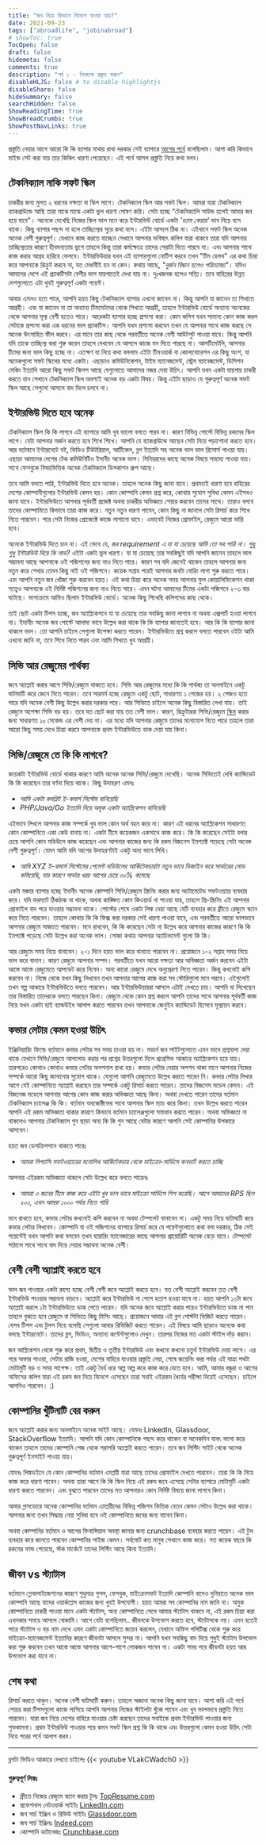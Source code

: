 ```yaml
---
title: "জব নিয়ে কিভাবে বিদেশে যাওয়া যায়?"
date: 2021-09-23
tags: ["abroadlife", "jobinabroad"]
# showToc: true
TocOpen: false
draft: false
hidemeta: false
comments: true
description: "পর্ব ১ - নিজেকে প্রস্তুত করুন"
disableHLJS: false # to disable highlightjs
disableShare: false
hideSummary: false
searchHidden: false
ShowReadingTime: true
ShowBreadCrumbs: true
ShowPostNavLinks: true
---
```


প্রস্তুতি নেয়ার আগে আরো কি কি ব্যাপার মাথায় রাখা দরকার সেই ব্যাপারে [আগের পর্বে](/life/জব-নিয়ে-কিভাবে-বিদেশে-যাওয়া-যায়-পর্ব-০) বলেছিলাম। আশা করি কিভাবে মাইন্ড সেট করা যায় তার কিঞ্চিৎ ধারণা পেয়েছেন। এই পর্বে আসল প্রস্তুতি নিয়ে কথা বলব।


## টেকনিক্যাল নাকি সফট স্কিল
চাকরীর জন্য মুলত ২ ধরনের দক্ষতা বা স্কিল লাগে। টেকনিক্যাল স্কিল আর সফট স্কিল। আমরা যারা টেকনিক্যাল ব্যাকগ্রাউন্ডে আছি তারা মাঝে মাঝে একটা ভুল ধারণা পোষণ করি। সেটা হচ্ছে “টেকনিক্যালি সাউন্ড হলেই আমার জব হয়ে যাবে"। অনেকে দেখেছি নিজের স্কিল ভাল মনে করে ইন্টারভিউ বোর্ডে একটা _'ড্যাম কেয়ার'_ ভাব নিয়ে বসে থাকে। কিছু ব্যাপার পছন্দ না হলে তাচ্ছিল্যের সুরে কথা বলে। এইটা আসলে ঠিক না। এইখানে সফট স্কিল অনেক অনেক বেশী গুরুত্বপূর্ণ। যেখানে কাজ করতে যাচ্ছেন সেখানে আপনার ভবিষ্যৎ কলিগ যারা থাকবে তারা যদি আপনার তাচ্ছিল্যতার কারণে হীনমন্যতায় ভুগে তাহলে কিন্তু তারা কর্মক্ষেত্রে তাদের সেরাটা দিতে পারবে না। এবং আপনার সাথে কাজ করার আগ্রহ হারিয়ে ফেলবে। ইন্টারভিউয়ার যখন এই ব্যাপারগুলো নোটিশ করবে তখন "টিম হেলথ" এর কথা চিন্তা করে আপনাকে রিক্রুট করবে না, যত মেধাবীই হন না কেন। কথায় আছে, _"দুর্জন বিদ্বান হলেও পরিত্যাজ্য"_। যদিও আমাদের দেশে এই প্র্যাকটিসটা বেশীর ভাগ যায়গাতেই দেখা যায় না। দুঃখজনক হলেও সত্যি। তবে বাহিরের উন্নত দেশগুলোতে এটা খুবই গুরুত্বপূর্ণ একটা পয়েন্ট।

আবার এমনও হতে পারে, আপনি হয়ত কিছু টেকনিক্যাল ব্যাপার এখনো জানেন না। কিন্তু আপনি যা জানেন তা শিখাতে আগ্রহী। এবং যা জানেন না তা অন্যান্য টিমমেটদের থেকে শিখতে আগ্রহী, তাহলে ইন্টারভিউ বোর্ডে অন্যান্য অনেকের থেকে আপনার মূল্য বেশী হতেও পারে। আরেকটা ব্যাপার হচ্ছে প্রশংসা করা। কোন কলিগ যখন সামান্য কোন কাজ করল সেটাকে প্রশংসা করা এক ধরনের ভাল প্র্যাকটিস। আপনি যখন প্রশংসা করবেন তখন যে আপনার সাথে কাজ করছে সে অনেক উৎসাহিত ফীল করবে। এর মানে তার কাছ থেকে পরবর্তীতে অনেক বেশী আউটপুট পাওয়া যাবে। কিন্তু আপনি যদি তাকে তাচ্ছিল্য করা শুরু করেন তাহলে দেখবেন যে আসলে কাজে মন দিতে পারছে না। আলটিমেটলি, আপনার টিমের জন্য ভাল কিছু হচ্ছে না। এতক্ষণ যা নিয়ে কথা বললাম এইটা টিমওয়ার্ক বা কোলাবোরেশন এর কিছু অংশ, যা অনেকগুলো সফট স্কিলের মধ্যে একটা। এছাড়াও কমিউনিকেশন, টাইম ম্যানেজমেন্ট, স্ট্রেস ম্যানেজমেন্ট, ডিসিশন মেকিং ইত্যাদি আরো কিছু সফট স্কিলস আছে যেগুলোতে আমাদের নজর দেয়া উচিৎ। আপনি যখন একটা যায়গায় চাকরী করতে যান সেখানে টেকনিক্যাল স্কিল অবশ্যই অনেক বড় একটা বিষয়। কিন্তু এইটা ছাড়াও যে গুরুত্বপূর্ণ অনেক সফট স্কিল আছে সেগুলো আসলে বাদ দিলে চলবে না।


## ইন্টারভিউ দিতে হবে অনেক
টেকনিক্যাল স্কিল কি কি লাগবে এই ব্যাপারে আমি খুব ভালো বলতে পারব না। কারণ বিভিন্ন পোস্টে বিভিন্ন রকমের স্কিল লাগে। যেটা আপনার অর্জন করতে হবে শিখে শিখে। আপনি যে ব্যাকগ্রাউন্ডে আছেন সেটা নিয়ে পড়াশোনা করতে হবে। আর বর্তমানে ইন্টারনেটে বই, ভিডিও টিউটরিয়াল, আর্টিকেল, ব্লগ ইত্যাদি সহ অনেক ভাল ভাল রিসোর্স পাওয়া যায়। এছাড়া আমাদের দেশের টেক কমিউনিটিও ইদানীং অনেক ভাল। সিনিয়রদের কাছে অনেক বিষয়ে সাহায্য পাওয়া যায়। সাথে ফেসবুকে বিষয়ভিত্তিক অনেক টেকনিক্যাল ডিসকাশন গ্রুপ আছে।

তবে আমি বলতে পারি, ইন্টারভিউ দিতে হবে অনেক। তাহলে অনেক কিছু জানা যাবে। প্রথমতই ধারণা হবে বাহিরের দেশের কোম্পানীগুলোর ইন্টারভিউ কেমন হয়। কোন কোম্পানি কেমন প্রশ্ন করে, কোথায় সুযোগ সুবিধা কেমন এইসবও জানা যাবে। ইন্টারভিউতে আপনার পূর্ববর্তী প্রজেক্ট অথবা চাকরীর অভিজ্ঞতা শেয়ার করবেন তাদের সাথে। তারাও বলবে তাদের কোম্পানিতে কিভাবে তারা কাজ করে। নতুন নতুন ধারণা পাবেন, কোন কিছু না জানলে সেটা রিসার্চ করে শিখে নিতে পারবেন। পরে সেটা নিজের প্রোজেক্টে কাজে লাগানো যাবে। এভাবেই নিজের প্রোফাইল, রেজুমে আরো ভারি হবে।

অনেকে ইন্টারভিউ দিতে চান না। এই ভেবে যে, _জব requirement এ যা যা চেয়েছে আমি তো সব পারি না। শুধু শুধু ইন্টারভিউ দিয়ে কি লাভ?_ এইটা একটা ভুল ধারণা। যা যা চেয়েছে তার সবকিছুই যদি আপনি জানেন তাহলে ভাল সম্ভাবনা আছে আপনাকে ওই পজিশনের জন্য নাও নিতে পারে। কারণ সব যদি জেনেই থাকেন তাহলে আপনার জন্য নতুন করে শেখার তেমন কিছু নাই ওই পজিশনে। কয়েক সপ্তাহ পরেই আপনার জবটা বোরিং লাগা শুরু করতে পারে। এবং আপনি নতুন জব খোঁজা শুরু করবেন হয়ত। এই কথা চিন্তা করে অনেক সময় আপনার ফুল কোয়ালিফিকেশন থাকা সত্ত্বেও আপনাকে ওই নির্দিষ্ট পজিশনের জন্য নাও নিতে পারে। এমন ঘটনা আমাদের টিমের একটা পজিশনে ২-৩ বার ঘটেছে। ভাগ্যক্রমে আমিও ছিলাম ইন্টারভিউ বোর্ডে। অনেক কিছু শিখেছি কলিগদের কাছ থেকে।

তাই ছোট একটা টিপস হচ্ছে, জব অ্যাপ্লিকেশনে যা যা চেয়েছে তার সবকিছু জানা লাগবে না অথবা এক্সপার্ট হওয়া লাগবে না। ইদানীং অনেক জব পোস্টে আলাদা ভাবে উল্লেখ করা থাকে কি কি ব্যাপার জানতেই হবে। আর কি কি ব্যাপার জানা থাকলে ভাল। তো আপনি চাইলে সেগুলো উপেক্ষা করতে পারেন। ইন্টারভিউতে প্রশ্ন করলে বলতে পারবেন ওইটা আমি এখনো জানি না, তবে শিখে নিতে পারব এবং আমি শিখতে খুব আগ্রহী।


## সিভি আর রেজুমের পার্থক্য
জবে অ্যাপ্লাই করার আগে সিভি/রেজুমে থাকতে হবে। সিভি আর রেজুমের মধ্যে কি কি পার্থক্য তা অনলাইনে একটু ঘাটাঘাটি করে জেনে নিতে পারেন। তবে সারমর্ম হচ্ছে রেজুমে একটু ছোট, সাধারণত ১ পেজের হয়। ২ পেজও হতে পারে যদি অনেক বেশী কিছু উল্লেখ করার দরকার পরে। আর সিভিতে চাইলে অনেক কিছু বিস্তারিত লেখা যায়। তাই রেজুমে অপেক্ষা সিভি বড় হয়। তবে যত ছোট করা যায় তত বেশী ভাল। কারণ, রিক্রুটাররা সিভি/রেজুমে [স্কিম](//google.com/search?q=define+skim) করার জন্য সাধারণত ১০ সেকেন্ড এর বেশী দেয় না। এর মধ্যে যদি আপনার রেজুমে তাদের মনোযোগ নিতে পারে তাহলে তারা আরো কিছু সময় দেখে চিন্তা করবে আপনাকে প্রথম ইন্টারভিউতে ডাক দেয়া যায় কিনা।


## সিভি/রেজুমে তে কি কি লাগবে?
কয়েকটা ইন্টারভিউ বোর্ডে থাকার কারণে আমি অনেক অনেক সিভি/রেজুমে দেখেছি। অনেক সিভিতেই দেখি ক্যান্ডিডেট কি কি করেছেন তার বর্ণনা দিয়ে থাকে। কিছু উদাহরণ এমনঃ

- _আমি একটা কমপ্লিট ই-কমার্স সিস্টেম বানিয়েছি_
- _PHP/Java/Go ইত্যাদি দিয়ে অমুক একটা অ্যাপ্লিকেশন বানিয়েছি_

এইভাবে লিখলে আপনার কাজ সম্পর্কে খুব ভাল কোন অর্থ বহন করে না। কারণ এই ধরনের অ্যাপ্লিকেশন সাধারণত কোন কোম্পানিতে একা কেউ বানায় না। একটা টীমে কয়েকজন একসাথে কাজ করে। কি কি করেছেন সেইটা বলার চেয়ে আপনি কোন মডিউলে কাজ করেছেন এবং আপনার কাজের জন্য কি রকম বিজনেস ইমপ্যাক্ট পড়েছে সেটা অনেক বেশী গুরুত্বপূর্ণ। যেমন আমি যদি আগের উদাহরণটাই একটু অন্য ভাবে লিখি।

- _আমি XYZ ই-কমার্স সিস্টেমের পেমেন্ট মডিউলের আর্কিটেকচারটা নতুন ভাবে ডিজাইন করে সার্ভারের লোড কমিয়েছি, যার কারণে সার্ভার খরচ আগের চেয়ে ৩০% কমেছে_

একটা মজার ব্যাপার হচ্ছে ইদানীং অনেক কোম্পানি সিভি/রেজুমে স্ক্রিনিং করার জন্য অটোমেটেড সফটওয়্যার ব্যবহার করে। যদি ফরম্যাট ঠিকঠাক না থাকে, অথবা কাঙ্ক্ষিত কোন কিওয়ার্ড না পাওয়া যায়, তাহলে প্রি-স্ক্রিনিং এই আপনার প্রোফাইল বাদ পরে যাওয়ার সম্ভাবনা থাকে। পোস্টের শেষে একটা লিঙ্ক দেয়া আছে যেটি ব্যবহার করে ফ্রীতে রেজুমে স্ক্যান করে নিতে পারবেন। তাহলে কোথায় কি কি ফিক্স করা দরকার সেই ধারণা পাওয়া যাবে, এবং পরবর্তীতে আরো ভালভাবে আপনার রেজুমে সাজাতে পারবেন। মনে রাখবেন, কি কি করেছেন সেটা না উল্লেখ করে আপনার কাজের কারণে কি কি ইমপ্যাক্ট পড়েছে সেটা উল্লেখ করা অনেক ভাল। সোজা কথায় আপনার অ্যাচিভমেন্ট গুলো কি কি।

আর রেজুমে সময় নিয়ে বানাবেন। ২-১ দিনে হয়ত ভাল করে বানাতে পারবেন না। প্রয়োজনে ১-২ সপ্তাহ সময় নিয়ে ভাল করে বানান। কারণ রেজুমে আপনার সম্পদ। পরবর্তীতে যখন আরো দক্ষতা আর অভিজ্ঞতা অর্জন করবেন এইটা আস্তে আস্তে রেজুমেতে আপডেট করে নিবেন। অন্য কারো রেজুমে দেখে অনুপ্রেরণা নিতে পারেন। কিন্তু কখনোই কপি করবেন না। নিজে থেকে যখন কিছু লিখবেন তখন আপনার আগের কাজ করা সব স্টোরিগুলো মনে পরবে। এইগুলোই তখন গল্প আকারে ইন্টারভিউতে বলতে পারবেন। আর ইন্টারভিউয়াররা আসলে এটাই দেখতে চায়। আপনি যা লিখেছেন তার বিস্তারিত তাদেরকে বলতে পারছেন কিনা। রেজুমে থেকে কোন প্রশ্ন করলে আপনি তাদের সাথে আপনার পূর্ববর্তী কাজ নিয়ে যখন একটা হাই ব্যান্ডউইধ আলাপ করতে পারবেন তখন আপনাকে জেনুইন ক্যান্ডিডেট হিসেবে মূল্যায়ন করবে।


## কভার লেটার কেমন হওয়া উচিৎ
ইঞ্জিনিয়ারিং ফিল্ডে বর্তমানে কভার লেটার সব সময় চাওয়া হয় না। মডার্ন জব সাইটগুলোতে এমন ভাবে প্রশ্নমালা দেয়া থাকে যেখানে সিভি/রেজুমে আপলোড করার পর প্রশ্নের উত্তরগুলো দিলে প্রগ্রেসিভ আকারে অ্যাপ্লিকেশন হয়ে যায়। তারপরেও কোথাও কোথাও কভার লেটার অপশনাল রাখা হয়। কভার লেটার দেয়ার অপশন থাকা মানে আপনার নিজের সম্পর্কে আরো কিছু জানানোর সুযোগ থাকে। যেগুলো আপনি রেজুমেতে উল্লেখ করতে পারেন নি। কভার লেটার লিখার আগে যেই কোম্পানিতে অ্যাপ্লাই করছেন তার সম্পর্কে একটু রিসার্চ করতে পারেন। তাদের বিজনেস মডেল কেমন। এই বিজনেজ মডেলে আপনার আগের কোন কাজ করার অভিজ্ঞতা আছে কিনা। অথবা দেখতে পারেন তাদের বর্তমান টেকনিক্যাল চ্যালেঞ্জ কি কি। বর্তমান অবজেক্টিভের সাথে আপনার স্কিল ম্যাচ করে কিনা। তখন উল্লেখ করতে পারেন আপনি এই রকম অভিজ্ঞতা থাকার কারণে কিভাবে বর্তমান চ্যালেঞ্জগুলো সমাধান করতে পারেন। অথবা অভিজ্ঞতা না থাকলেও আপনার টেকনিক্যাল গুন ছাড়া অন্য কি কি গুন আছে যেটার কারণে আপনি সেই কোম্পানির উপকারে আসবেন।

হয়ত জব ডেসক্রিপশনে থাকতে পারেঃ
- _আমরা লিগ্যাসি সফটওয়্যারের মনোলিথ আর্কিটেকচার থেকে মাইক্রো-সার্ভিসে কনভার্ট করতে চাচ্ছি_

আপনার এইরকম অভিজ্ঞতা থাকলে সেটা উল্লেখ করে বলতে পারেনঃ
- _আমরা ৩ জনের টীমে কাজ করে এইটা খুব ভাল ভাবে মাইক্রো সার্ভিসে শিপ করেছি। আগে আমাদের RPS ছিল ২০০, এখন আমরা ১০০০ পর্যন্ত নিতে পারি_

মনে রাখতে হবে, কভার লেটার কখনোই কপি করবেন না অথবা টেম্পলেট বানাবেন না। একটু সময় নিয়ে ঘাটাঘাটি করে কভার লেটার লিখবেন। কোম্পানি বা ওই পজিশনের ব্যাপারে রিসার্চ করে যে পয়েন্টগুলোতে কথা বলা দরকার, ঠিক সেই পয়েন্টেই যখন আপনি কথা বলবেন তখন হায়ারিং ম্যানেজারের কাছে আপনার প্রায়োরিটি অনেক বেড়ে যাবে। টেম্পলেট পাঠালে সাথে সাথে বাদ দিয়ে দেয়ার সম্ভাবনা অনেক বেশী।


## বেশী বেশী অ্যাপ্লাই করতে হবে
ভাল জব পাওয়ার একটা রহস্য হচ্ছে বেশী বেশী জবে অ্যাপ্লাই করতে হবে। যত বেশী অ্যাপ্লাই করবেন তত বেশী ইন্টারভিউ পাওয়ার সম্ভাবনা বাড়বে। অ্যাপ্লাই করে ইন্টারভিউ না পেলে হতাশ হওয়া যাবে না। হয়ত আপনি ১০টা জবে অ্যাপ্লাই করলে ১টা ইন্টারভিউতে ডাক পেতে পারেন। যদি অনেক জবে অ্যাপ্লাই করার পরেও ইন্টারভিউতে ডাক না পান তাহলে বুঝতে হবে রেজুমে বা সিভিতে কিছু মিসিং আছে। প্রয়োজনে আবার এই ব্লগ পোস্টটা ভিজিট করতে পারেন। যেসব টিপস এবং টুলস নিয়ে বলেছি সেগুলো আবার রিভিজিট করতে পারেন। এই বিষয়ে আমি ছাড়াও অনেকে কথা বলছে ইন্টারনেটে। তাদের ব্লগ, ভিডিও, অন্যান্য কন্টেন্টগুলোও দেখুন। তারপর নিজের মত একটা স্টাইল দাঁড় করান।

জব আপ্লিকেশন থেকে শুরু করে প্রথম, দ্বিতীয় ও তৃতীয় ইন্টারভিউ এবং কখনো কখনো চতুর্থ ইন্টারভিউ দেয়া লাগে। এর পরে অফার পাওয়া, সেটায় রাজি হওয়া, দেশের বাহিরে যাওয়ার প্রস্তুতি নেয়া, শেষে জয়েনিং করা পর্যন্ত এই যাত্রা পথটা মোটামুটি বড় ও সময় সাপেক্ষ। তাই একটু ধৈর্য ধরে অল্প অল্প করে কাজ করে যেতে হবে। আমি, আমার বন্ধুরা ও আগের অফিসের কলিগ যারা এই রকম জব নিয়ে বিদেশে এসেছেন তারা সবাই এইরকম ধৈর্যের পরীক্ষা দিয়েই এসেছেন। চাইলে আপনিও পারবেন। :)


## কোম্পানির খুঁটিনাটি বের করুন
জবে অ্যাপ্লাই করার জন্য অনলাইনে অনেক সাইট আছে। যেমনঃ LinkedIn, Glassdoor, StackOverflow ইত্যাদি। আপনি যদি কোন কোম্পানিকে পছন্দ করে থাকেন বা অনেকদিন যাবৎ ফলো করে থাকেন তাহলে তাদের কোম্পানি পেজ থেকে সরাসরি অ্যাপ্লাই করতে পারেন। তবে জব লিস্টিং সাইট থেকে অনেক গুরুত্বপূর্ণ ইনসাইট পাওয়া যায়।

যেমনঃ লিঙ্কডইনে যে কোন কোম্পানির বর্তমান এমপ্লয়ী যারা আছে তাদের প্রোফাইল দেখতে পারবেন। তারা কি কি নিয়ে কাজ করে ধারণা পাবেন। অথবা তারা আগে কি কি স্কিল নিয়ে এই রকম জবে এসেছে সেটার ব্যাপারে মোটামুটি একটা ধারণা করতে পারবেন। এবং বুঝতে পারবেন তাদের মত আপনারও কোন নির্দিষ্ট বিষয়ে জানা লাগবে কিনা।

আবার গ্লাসডোরে অনেক কোম্পানির বর্তমান এমপ্লয়ীদের বিভিন্ন পজিশন ভিত্তিক বেতন কেমন সেটাও উল্লেখ করা থাকে। আপনার জন্য তখন সিদ্ধান্ত নেয়া সুবিধা হবে ওই কোম্পানিতে জবের জন্য যাবেন কিনা।

অথবা কোম্পানির বর্তমান ও আগের ফিনান্সিয়াল অবস্থা জানার জন্য crunchbase ব্যবহার করতে পারেন। এই টুল ব্যবহার করে জানতে পারবেন কোম্পানির সাইজ কেমন। সর্বমোট কত মানুষ সেখানে কাজ করে। গত কয়েক বছরে কি রকমের ফান্ড পেয়েছে, স্টক মার্কেটে তাদের লিস্টিং আছে কিনা ইত্যাদি।

## জীবন vs স্ট্যাটাস
বর্তমানে গ্লোবালাইজেশনের কারণে শুধুমাত্র গুগল, ফেসবুক, মাইক্রোসফট ইত্যাদি কোম্পানি বাদেও দুনিয়াতে অনেক ভাল কোম্পানি আছে যাদের ওয়ার্কপ্লেস কাজের জন্য খুবই উপযোগী। হয়ত আমরা সব কোম্পানির নাম জানি না। অমুক কোম্পানিতে চাকরী পাওয়া মানে একটা স্ট্যাটাস, অন্য কোম্পানিতে গেলে আমার স্ট্যাটাস থাকবে না, এই রকম চিন্তা করা এখনকার সময়ে আসলে বোকামি। আগে যেটা বলেছিলাম.. জীবনকে উপভোগ করতে হবে, স্ট্যাটাসকে নয়। এমন হতেই পারে স্ট্যাটাস ও বড় নাম দেখে এমন একটা কোম্পানিতে জয়েন করলেন, যেখানে অফিস পলিটিক্স থেকে শুরু করে মাইক্রো-ম্যানেজমেন্ট ইত্যাদির কারণে জীবনটা আসলে সুন্দর না। আপনি যখন সবকিছু বাদ দিয়ে শুধুই স্ট্যাটাস উপভোগ করা শুরু করবেন তখন আস্তে আস্তে আপনার আশে-পাশে লোকজন পাবেন না। একটা সময় পরে জীবনটা হয়ত আর উপভোগ করা যাবে না।

## শেষ কথা
রিসার্চ করতে থাকুন। অনেক বেশী ঘাটাঘাটি করুন। তাহলে অজানা অনেক কিছু জানা যাবে। আশা করি এই পর্বে শেয়ার করা টিপসগুলো কাজে লাগিয়ে আপনি আপনার নিজের স্টাইলটা খুঁজে পাবেন এবং খুব ভালভাবে প্রস্তুতি নিতে পারবেন। যারা জব নিয়ে দেশের বাহিরে যাওয়ার চেষ্টা করছেন তাদের সবাইকে প্রথম ইন্টারভিউ পাওয়ার জন্য শুভকামনা। প্রথম ইন্টারভিউ পাওয়ার পরে কমন সফট স্কিল প্রশ্ন কি কি থাকে এবং উত্তরগুলো কেমন হওয়া উচিৎ সেটা নিয়ে পরের পর্বে আলাপ করব।

---

ব্লগটা ভিডিও আকারে দেখতে চাইলেঃ
{{< youtube VLakCWadch0 >}}


#### গুরুত্বপূর্ণ লিঙ্কঃ
- ফ্রীতে নিজের রেজুমে স্ক্যান করার টুলঃ [TopResume.com](https://www.topresume.com/)
- প্রফেশনাল নেটওয়ার্ক সাইটঃ [LinkedIn.com](https://www.linkedin.com/)
- জব সার্চ ইঞ্জিন ও রিভিউ সাইটঃ [Glassdoor.com](https://www.glassdoor.com/)
- জব সার্চ ইঞ্জিনঃ [Indeed.com](https://www.indeed.com/)
- কোম্পানি ডাটাবেজঃ [Crunchbase.com](https://www.crunchbase.com/)
